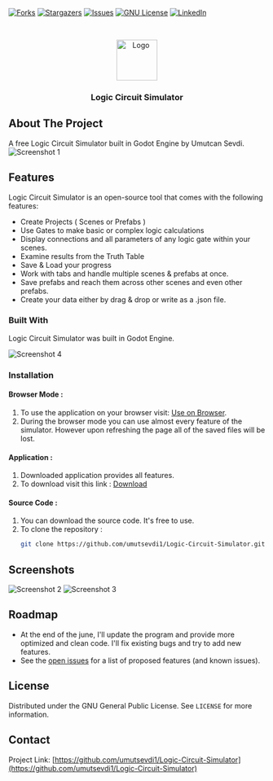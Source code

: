 [![Forks][forks-shield]][forks-url]
[![Stargazers][stars-shield]][stars-url]
[![Issues][issues-shield]][issues-url]
[![GNU License][license-shield]][license-url]
[![LinkedIn][linkedin-shield]][linkedin-url]



<!-- PROJECT LOGO -->
<br />
<p align="center">
  <a href="https://github.com/Logic Circuit Simulator">
    <img src="https://raw.githubusercontent.com/umutsevdi1/Logic-Circuit-Simulator/main/icon.png" alt="Logo" width="80" height="80">
  </a>

  <h3 align="center">Logic Circuit Simulator</h3>
</p>


<!-- ABOUT THE PROJECT -->
## About The Project
A free Logic Circuit Simulator built in Godot Engine by Umutcan Sevdi.
![Screenshot 1](https://raw.githubusercontent.com/umutsevdi1/Logic-Circuit-Simulator/main/screenshots/sc1.png)

## Features
Logic Circuit Simulator is an open-source tool that comes with the following features:
  * Create Projects ( Scenes or Prefabs )
  * Use Gates to make basic or complex logic calculations
  * Display connections and all parameters of any logic gate within your scenes.
  * Examine results from the Truth Table
  * Save & Load your progress
  * Work with tabs and handle multiple scenes & prefabs at once.
  * Save prefabs and reach them across other scenes and even other prefabs. 
  * Create your data either by drag & drop or write as a .json file.


### Built With

Logic Circuit Simulator was built in Godot Engine.

![Screenshot 4](https://raw.githubusercontent.com/umutsevdi1/Logic-Circuit-Simulator/main/screenshots/sc4.png)



### Installation
#### Browser Mode : 
1. To use the application on your browser visit: [Use on Browser](https://umuts.itch.io/logic-circuit-simulator).
2. During the browser mode you can use almost every feature of the simulator. However upon refreshing the page all of the saved files will be lost.
#### Application : 
1. Downloaded application provides all features.
2. To download visit this link : [Download](https://umuts.itch.io/logic-circuit-simulator/purchase)
#### Source Code :
1. You can download the source code. It's free to use.
2. To clone the repository :
   ```sh
   git clone https://github.com/umutsevdi1/Logic-Circuit-Simulator.git
   ```

## Screenshots
![Screenshot 2](https://raw.githubusercontent.com/umutsevdi1/Logic-Circuit-Simulator/main/screenshots/sc2.png)
![Screenshot 3](https://raw.githubusercontent.com/umutsevdi1/Logic-Circuit-Simulator/main/screenshots/sc3.png)
<!-- ROADMAP -->
## Roadmap
* At the end of the june, I'll update the program and provide more optimized and clean code. I'll fix existing bugs and try to add new features.
* See the [open issues](https://github.com/umutsevdi1/Logic-Circuit-Simulator/issues) for a list of proposed features (and known issues).


<!-- LICENSE -->
## License

Distributed under the  GNU General Public License. See `LICENSE` for more information.



<!-- CONTACT -->
## Contact
Project Link: [https://github.com/umutsevdi1/Logic-Circuit-Simulator](https://github.com/umutsevdi1/Logic-Circuit-Simulator)


<!-- MARKDOWN LINKS & IMAGES -->
<!-- https://www.markdownguide.org/basic-syntax/#reference-style-links -->
[forks-shield]: https://img.shields.io/github/forks/umutsevdi1/Logic-Circuit-Simulator.svg?style=for-the-badge
[forks-url]: https://github.com/umutsevdi1/Logic-Circuit-Simulator/network/members
[stars-shield]: https://img.shields.io/github/stars/umutsevdi1/Logic-Circuit-Simulator.svg?style=for-the-badge
[stars-url]: https://github.com/umutsevdi1/Logic-Circuit-Simulator/stargazers
[issues-shield]: https://img.shields.io/github/issues/umutsevdi1/Logic-Circuit-Simulator.svg?style=for-the-badge
[issues-url]: https://github.com/umutsevdi1/Logic-Circuit-Simulator/issues
[license-shield]: https://img.shields.io/github/license/umutsevdi1/Logic-Circuit-Simulator.svg?style=for-the-badge
[license-url]: https://github.com/umutsevdi1/LICENSE
[linkedin-shield]: https://img.shields.io/badge/-LinkedIn-black.svg?style=for-the-badge&logo=linkedin&colorB=555
[linkedin-url]: https://linkedin.com/in/umut-sevdi
[product-screenshot]: images/screenshot.png

